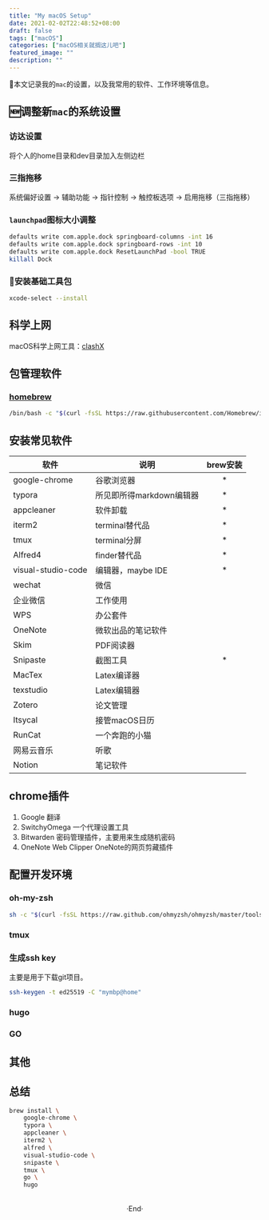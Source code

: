 ```yaml
---
title: "My macOS Setup"
date: 2021-02-02T22:48:52+08:00
draft: false
tags: ["macOS"]
categories: ["macOS相关就搁这儿吧"]
featured_image: ""
description: ""
---
```



📝本文记录我的`mac`的设置，以及我常用的软件、工作环境等信息。

## 🆕调整新`mac`的系统设置

### 访达设置

将个人的home目录和dev目录加入左侧边栏

### 三指拖移

系统偏好设置 -> 辅助功能 -> 指针控制 -> 触控板选项 -> 启用拖移（三指拖移）

### `launchpad`图标大小调整

```bash
defaults write com.apple.dock springboard-columns -int 16
defaults write com.apple.dock springboard-rows -int 10
defaults write com.apple.dock ResetLaunchPad -bool TRUE
killall Dock
```

### 🔧安装基础工具包

```bash
xcode-select --install
```

## 科学上网

macOS科学上网工具：[clashX](https://github.com/yichengchen/clashX)

## 包管理软件

### [homebrew](https://brew.sh/index_zh-cn)

```bash
/bin/bash -c "$(curl -fsSL https://raw.githubusercontent.com/Homebrew/install/HEAD/install.sh)"
```

## 安装常见软件

| 软件               | 说明                     | brew安装 |
| ------------------ | ------------------------ | :------: |
| google-chrome      | 谷歌浏览器               |    *     |
| typora             | 所见即所得markdown编辑器 |    *     |
| appcleaner         | 软件卸载                 |    *     |
| iterm2             | terminal替代品           |    *     |
| tmux               | terminal分屏             |    *     |
| Alfred4            | finder替代品             |    *     |
| visual-studio-code | 编辑器，maybe IDE        |    *     |
| wechat             | 微信                     |          |
| 企业微信           | 工作使用                 |          |
| WPS                | 办公套件                 |          |
| OneNote            | 微软出品的笔记软件       |          |
| Skim               | PDF阅读器                |          |
| Snipaste           | 截图工具                 |    *     |
| MacTex             | Latex编译器              |          |
| texstudio          | Latex编辑器              |          |
| Zotero             | 论文管理                 |          |
| Itsycal            | 接管macOS日历            |          |
| RunCat             | 一个奔跑的小猫           |          |
| 网易云音乐         | 听歌                     |          |
| Notion             | 笔记软件                 |          |

## chrome插件

1. Google 翻译
2. SwitchyOmega 一个代理设置工具
3. Bitwarden 密码管理插件，主要用来生成随机密码
4. OneNote Web Clipper OneNote的网页剪藏插件

## 配置开发环境

### oh-my-zsh

```bash
sh -c "$(curl -fsSL https://raw.github.com/ohmyzsh/ohmyzsh/master/tools/install.sh)"
```

### tmux

### 生成ssh key

主要是用于下载git项目。

```bash
ssh-keygen -t ed25519 -C "mymbp@home"
```

### hugo

### GO

## 其他

## 总结

```bash
brew install \
	google-chrome \
	typora \
	appcleaner \
	iterm2 \
	alfred \
	visual-studio-code \
	snipaste \
	tmux \
	go \
	hugo 
```


<br> 

<center>  ·End·  </center>